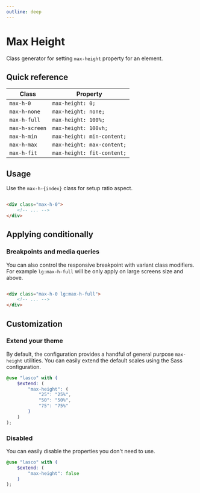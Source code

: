 ```yaml
---
outline: deep
---
```


# Max Height

Class generator for setting `max-height` property for an element.

## Quick reference

| Class          | Property                   |
|----------------|----------------------------|
| `max-h-0`      | `max-height: 0;`           |
| `max-h-none`   | `max-height: none;`        |
| `max-h-full`   | `max-height: 100%;`        |
| `max-h-screen` | `max-height: 100vh;`       |
| `max-h-min`    | `max-height: min-content;` |
| `max-h-max`    | `max-height: max-content;` |
| `max-h-fit`    | `max-height: fit-content;` |

## Usage

Use the `max-h-{index}` class for setup ratio aspect.

```html

<div class="max-h-0">
    <!-- ... -->
</div>
```

## Applying conditionally

### Breakpoints and media queries

You can also control the responsive breakpoint with variant class modifiers. For example `lg:max-h-full` will be only
apply on large screens size and above.

```html

<div class="max-h-0 lg:max-h-full">
    <!-- ... -->
</div>
```

## Customization

### Extend your theme

By default, the configuration provides a handful of general purpose `max-height` utilities. You can easily extend the
default scales using the Sass configuration.

```scss
@use "lasco" with (
    $extend: (
        "max-height": (
            "25": "25%",
            "50": "50%",
            "75": "75%"
        )
    )
);
```

### Disabled

You can easily disable the properties you don't need to use.

```scss
@use "lasco" with (
    $extend: (
        "max-height": false
    )
);
```
